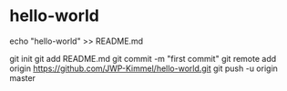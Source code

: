 # hello-world
echo "hello-world" >> README.md



git init
git add README.md
git commit -m "first commit"
git remote add origin https://github.com/JWP-Kimmel/hello-world.git
git push -u origin master
